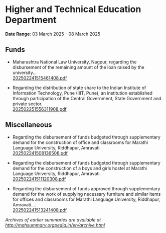 # Higher and Technical Education Department

**Date Range**: 03 March 2025 - 08 March 2025


## Funds
- Maharashtra National Law University, Nagpur, regarding the disbursement of the remaining amount of the loan raised by the university...\
  [202502241515461408.pdf](https://gr.maharashtra.gov.in/Site/Upload/Government%20Resolutions/English/202502241515461408.pdf)

- Regarding the distribution of state share to the Indian Institute of Information Technology, Pune (IIIT, Pune), an institution established through participation of the Central Government, State Government and private sector.\
  [202502251556311908.pdf](https://gr.maharashtra.gov.in/Site/Upload/Government%20Resolutions/English/202502251556311908.pdf)

## Miscellaneous
- Regarding the disbursement of funds budgeted through supplementary demand for the construction of office and classrooms for Marathi Language University, Riddhapur, Amravati.\
  [202502241508136508.pdf](https://gr.maharashtra.gov.in/Site/Upload/Government%20Resolutions/English/202502241508136508.pdf)

- Regarding the disbursement of funds budgeted through supplementary demand for the construction of a boys and girls hostel at Marathi Language University, Riddhapur, Amravati.\
  [202502241511120308.pdf](https://gr.maharashtra.gov.in/Site/Upload/Government%20Resolutions/English/202502241511120308.pdf)

- Regarding the disbursement of funds approved through supplementary demand for the work of supplying necessary furniture and similar items for offices and classrooms for Marathi Language University, Riddhapur, Amravati....\
  [202502241513241408.pdf](https://gr.maharashtra.gov.in/Site/Upload/Government%20Resolutions/English/202502241513241408.pdf)


*Archives of earlier summaries are available at http://mahsummary.orgpedia.in/en/archive.html*